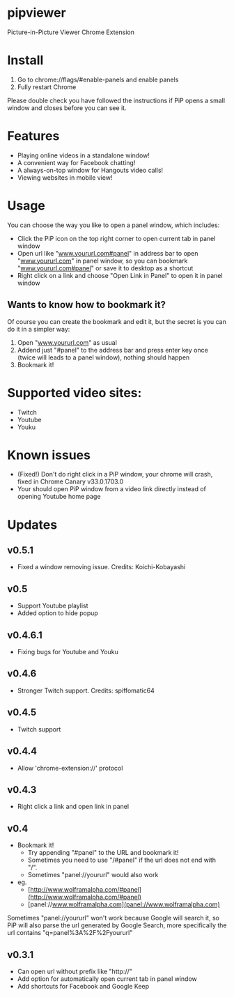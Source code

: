 pipviewer
=========

Picture-in-Picture Viewer Chrome Extension

# Install
1. Go to chrome://flags/#enable-panels and enable panels
2. Fully restart Chrome

Please double check you have followed the instructions if PiP opens a small window and closes before you can see it.

# Features
* Playing online videos in a standalone window!
* A convenient way for Facebook chatting!
* A always-on-top window for Hangouts video calls!
* Viewing websites in mobile view!

# Usage
You can choose the way you like to open a panel window, which includes:
* Click the PiP icon on the top right corner to open current tab in panel window
* Open url like "www.yoururl.com#panel" in address bar to open "www.yoururl.com" in panel window, so you can bookmark "www.yoururl.com#panel" or save it to desktop as a shortcut
* Right click on a link and choose "Open Link in Panel" to open it in panel window

## Wants to know how to bookmark it?
Of course you can create the bookmark and edit it, but the secret is you can do it in a simpler way:

1. Open "www.yoururl.com" as usual
2. Addend just "#panel" to the address bar and press enter key once (twice will leads to a panel window), nothing should happen
3. Bookmark it!

# Supported video sites:
* Twitch
* Youtube
* Youku

# Known issues
* (Fixed!) Don't do right click in a PiP window, your chrome will crash, fixed in Chrome Canary v33.0.1703.0
* Your should open PiP window from a video link directly instead of opening Youtube home page

# Updates
## v0.5.1
* Fixed a window removing issue. Credits: Koichi-Kobayashi

## v0.5
* Support Youtube playlist
* Added option to hide popup

## v0.4.6.1
* Fixing bugs for Youtube and Youku

## v0.4.6
* Stronger Twitch support. Credits: spiffomatic64 

## v0.4.5
* Twitch support

## v0.4.4
* Allow 'chrome-extension://' protocol

## v0.4.3
* Right click a link and open link in panel

## v0.4
* Bookmark it!
  * Try appending "#panel" to the URL and bookmark it!
  * Sometimes you need to use "/#panel" if the url does not end with "/".
  * Sometimes "panel://yoururl" would also work
* eg.
  * [http://www.wolframalpha.com/#panel](http://www.wolframalpha.com/#panel)
  * [panel://www.wolframalpha.com](panel://www.wolframalpha.com)

Sometimes "panel://yoururl" won't work because Google will search it, so PiP will also parse the url generated by Google Search, more specifically the url contains "q=panel%3A%2F%2Fyoururl"

## v0.3.1
* Can open url without prefix like "http://"
* Add option for automatically open current tab in panel window
* Add shortcuts for Facebook and Google Keep
